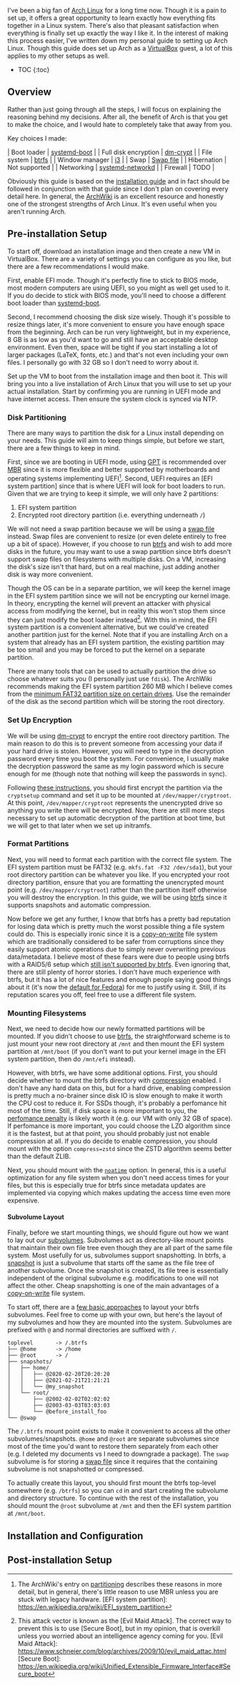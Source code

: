 ---
---

I've been a big fan of [Arch Linux] for a long time now. Though it is a pain to
set up, it offers a great opportunity to learn exactly how everything fits
together in a Linux system. There's also that pleasant satisfaction when
everything is finally set up exactly the way I like it. In the interest of
making this process easier, I've written down my personal guide to setting up
Arch Linux. Though this guide does set up Arch as a [VirtualBox] guest, a lot
of this applies to my other setups as well.

[Arch Linux]: https://archlinux.org/
[VirtualBox]: https://www.virtualbox.org/

* TOC
{:toc}

## Overview

Rather than just going through all the steps, I will focus on explaining the
reasoning behind my decisions. After all, the benefit of Arch is that you get
to make the choice, and I would hate to completely take that away from you.

Key choices I made:

| Boot loader          | [systemd-boot]     |
| Full disk encryption | [dm-crypt]         |
| File system          | [btrfs]            |
| Window manager       | [i3]               |
| Swap                 | [Swap file]        |
| Hibernation          | Not supported      |
| Networking           | [systemd-networkd] |
| Firewall             | TODO               |

[systemd-boot]: https://www.freedesktop.org/wiki/Software/systemd/systemd-boot/
[dm-crypt]: https://en.wikipedia.org/wiki/Dm-crypt
[btrfs]: https://btrfs.wiki.kernel.org/index.php/Main_Page
[i3]: https://i3wm.org/
[Swap file]: https://wiki.archlinux.org/title/Swap#Swap_file
[systemd-networkd]: https://www.freedesktop.org/software/systemd/man/systemd-networkd.service.html

Obviously this guide is based on the [installation guide] and in fact should be
followed in conjunction with that guide since I don't plan on covering every
detail here. In general, the [ArchWiki] is an excellent resource and honestly
one of the strongest strengths of Arch Linux. It's even useful when you aren't
running Arch.

[installation guide]: https://wiki.archlinux.org/title/Installation_guide
[ArchWiki]: https://wiki.archlinux.org/

## Pre-installation Setup

To start off, download an installation image and then create a new VM in
VirtualBox. There are a variety of settings you can configure as you like, but
there are a few recommendations I would make.

First, enable EFI mode. Though it's perfectly fine to stick to BIOS mode, most
modern computers are using UEFI, so you might as well get used to it. If you do
decide to stick with BIOS mode, you'll need to choose a different boot loader
than [systemd-boot].

Second, I recommend choosing the disk size wisely. Though it's possible to
resize things later, it's more convenient to ensure you have enough space from
the beginning. Arch can be run very lightweight, but in my experience, 8 GB is
as low as you'd want to go and still have an acceptable desktop environment.
Even then, space will be tight if you start installing a lot of larger packages
(LaTeX, fonts, etc.) and that's not even including your own files. I personally
go with 32 GB so I don't need to worry about it.

Set up the VM to boot from the installation image and then boot it. This will
bring you into a live installation of Arch Linux that you will use to set up
your actual installation. Start by confirming you are running in UEFI mode and
have internet access. Then ensure the system clock is synced via NTP.

### Disk Partitioning

There are many ways to partition the disk for a Linux install depending on your
needs. This guide will aim to keep things simple, but before we start, there
are a few things to keep in mind.

First, since we are booting in UEFI mode, using [GPT] is recommended over [MBR]
since it is more flexible and better supported by motherboards and operating
systems implementing UEFI[^1]. Second, UEFI requires an [EFI system partition]
since that is where UEFI will look for boot loaders to run. Given that we are
trying to keep it simple, we will only have 2 partitions:

1. EFI system partition
1. Encrypted root directory partition (i.e. everything underneath `/`)

[GPT]: https://en.wikipedia.org/wiki/GUID_Partition_Table
[MBR]: https://en.wikipedia.org/wiki/Master_boot_record
[^1]: The ArchWiki's entry on [partitioning](https://wiki.archlinux.org/title/Partitioning#Choosing_between_GPT_and_MBR) describes these reasons in more detail, but in general, there's little reason to use MBR unless you are stuck with legacy hardware.
[EFI system partition]: https://en.wikipedia.org/wiki/EFI_system_partition

We will not need a swap partition because we will be using a [swap file]
instead. Swap files are convenient to resize (or even delete entirely to free
up a bit of space). However, if you choose to run [btrfs] and wish to add more
disks in the future, you may want to use a swap partition since btrfs doesn't
support swap files on filesystems with multiple disks. On a VM, increasing the
disk's size isn't that hard, but on a real machine, just adding another disk is
way more convenient.

Though the OS can be in a separate partition, we will keep the kernel image in
the EFI system partition since we will not be encrypting our kernel image. In
theory, encrypting the kernel will prevent an attacker with physical access
from modifying the kernel, but in reality this won't stop them since they can
just modify the boot loader instead[^2]. With this in mind, the EFI system
partition is a convenient alternative, but we could've created another
partition just for the kernel. Note that if you are installing Arch on a system
that already has an EFI system partition, the existing partition may be too
small and you may be forced to put the kernel on a separate partition.

[^2]: This attack vector is known as the [Evil Maid Attack]. The correct way to prevent this is to use [Secure Boot], but in my opinion, that is overkill unless you worried about an intelligence agency coming for you.
[Evil Maid Attack]: https://www.schneier.com/blog/archives/2009/10/evil_maid_attac.html
[Secure Boot]: https://en.wikipedia.org/wiki/Unified_Extensible_Firmware_Interface#Secure_boot

There are many tools that can be used to actually partition the drive so choose
whatever suits you (I personally just use `fdisk`). The ArchWiki recommends
making the EFI system partition 260 MB which I believe comes from the
[minimum FAT32 partition size on certain drives](https://docs.microsoft.com/en-us/windows-hardware/manufacture/desktop/configure-uefigpt-based-hard-drive-partitions#system-partition).
Use the remainder of the disk as the second partition which will be storing the
root directory.

### Set Up Encryption

We will be using [dm-crypt] to encrypt the entire root directory partition. The
main reason to do this is to prevent someone from accessing your data if your
hard drive is stolen. However, you will need to type in the decryption password
every time you boot the system. For convenience, I usually make the decryption
password the same as my login password which is secure enough for me (though
note that nothing will keep the passwords in sync).

Following
[these instructions](https://wiki.archlinux.org/title/Dm-crypt/Encrypting_an_entire_system#LUKS_on_a_partition),
you should first encrypt the partition via the `cryptsetup` command and set it
up to be mounted at `/dev/mapper/cryptroot`. At this point,
`/dev/mapper/cryptroot` represents the unencrypted drive so anything you write
there will be encrypted. Now, there are still more steps necessary to set up
automatic decryption of the partition at boot time, but we will get to that
later when we set up initramfs.

### Format Partitions

Next, you will need to format each partition with the correct file system. The
EFI system partition must be FAT32 (e.g. `mkfs.fat -F32 /dev/sda1`), but your
root directory partition can be whatever you like. If you encrypted your root
directory partition, ensure that you are formatting the unencrypted mount point
(e.g. `/dev/mapper/cryptroot`) rather than the partition itself otherwise you
will destroy the encryption. In this guide, we will be using [btrfs] since it
supports snapshots and automatic compression.

Now before we get any further, I know that btrfs has a pretty bad reputation
for losing data which is pretty much the worst possible thing a file system
could do. This is especially ironic since it is a [copy-on-write] file system
which are traditionally considered to be safer from corruptions since they
easily support atomic operations due to simply never overwriting previous
data/metadata. I believe most of these fears were due to people using btrfs
with a RAID5/6 setup which
[still isn't supported by btrfs](https://btrfs.wiki.kernel.org/index.php/RAID56).
Even ignoring that, there are still plenty of horror stories. I don't have much
experience with btrfs, but it has a lot of nice features and enough people
saying good things about it (it's now the
[default for Fedora](https://fedoraproject.org/wiki/Changes/BtrfsByDefault))
for me to justify using it. Still, if its reputation scares you off, feel free
to use a different file system.

[copy-on-write]: https://en.wikipedia.org/wiki/Copy-on-write

### Mounting Filesystems

Next, we need to decide how our newly formatted partitions will be mounted. If
you didn't choose to use [btrfs], the straightforward scheme is to just mount
your new root directory at `/mnt` and then mount the EFI system partition at
`/mnt/boot` (if you don't want to put your kernel image in the EFI system
partition, then do `/mnt/efi` instead).

However, with btrfs, we have some additional options. First, you should decide
whether to mount the btrfs directory with
[compression](https://btrfs.wiki.kernel.org/index.php/Compression)
enabled. I don't have any hard data on this, but for a hard drive, enabling
compression is pretty much a no-brainer since disk IO is slow enough to make it
worth the CPU cost to reduce it. For SSDs though, it's probably a perfomance
hit most of the time. Still, if disk space is more important to you, the
[perfomance penalty](https://git.kernel.org/pub/scm/linux/kernel/git/mason/linux-btrfs.git/commit/?h=next&id=5c1aab1dd5445ed8bdcdbb575abc1b0d7ee5b2e7)
is likely worth it (e.g. our VM with only 32 GB of space). If perfomance is
more important, you could choose the LZO algorithm since it is the fastest, but
at that point, you should probably just not enable compression at all. If you
do decide to enable compression, you should mount with the option
`compress=zstd` since the ZSTD algorithm seems better than the default ZLIB.

Next, you should mount with the [`noatime`] option. In general, this is a
useful optimization for any file system when you don't need access times for
your files, but this is especially true for btrfs since metadata updates are
implemented via copying which makes updating the access time even more
expensive.

[`noatime`]: https://btrfs.wiki.kernel.org/index.php/Manpage/btrfs(5)#NOTES_ON_GENERIC_MOUNT_OPTIONS

#### Subvolume Layout

Finally, before we start mounting things, we should figure out how we want to
lay out our [subvolumes]. Subvolumes act as directory-like mount points that
maintain their own file tree even though they are all part of the same file
system. Most usefully for us, subvolumes support snapshotting. In btrfs, a
[snapshot] is just a subvolume that starts off the same as the file tree of
another subvolume. Once the snapshot is created, its file tree is essentially
independent of the original subvolume e.g. modifications to one will not affect
the other. Cheap snapshotting is one of the main advantages of a
[copy-on-write] file system.

[subvolumes]: https://btrfs.wiki.kernel.org/index.php/SysadminGuide#Subvolumes
[snapshot]: https://btrfs.wiki.kernel.org/index.php/SysadminGuide#Snapshots

To start off, there are a
[few basic approaches](https://btrfs.wiki.kernel.org/index.php/SysadminGuide#Layout)
to layout your btrfs subvolumes. Feel free to come up with your own, but here's
the layout of my subvolumes and how they are mounted into the system.
Subvolumes are prefixed with `@` and normal directories are suffixed with `/`.

```
toplevel       -> /.btrfs
├── @home      -> /home
├── @root      -> /
├── snapshots/
│   ├── home/
│   │   ├── @2020-02-20T20:20:20
│   │   ├── @2021-02-21T21:21:21
│   │   └── @my_snapshot
│   └── root/
│       ├── @2002-02-02T02:02:02
│       ├── @2003-03-03T03:03:03
│       └── @before_install_foo
└── @swap
```

The `/.btrfs` mount point exists to make it convenient to access all the other
subvolumes/snapshots. `@home` and `@root` are separate subvolumes since most of
the time you'd want to restore them separately from each other (e.g. I deleted
my documents vs I need to downgrade a package). The `swap` subvolume is for
storing a [swap file] since it requires that the containing subvolume is not
snapshotted or compressed.

To actually create this layout, you should first mount the btrfs top-level
somewhere (e.g. `/btrfs`) so you can `cd` in and start creating the subvolume
and directory structure. To continue with the rest of the installation, you
should mount the `@root` subvolume at `/mnt` and then the EFI system partition
at `/mnt/boot`.

## Installation and Configuration

## Post-installation Setup
